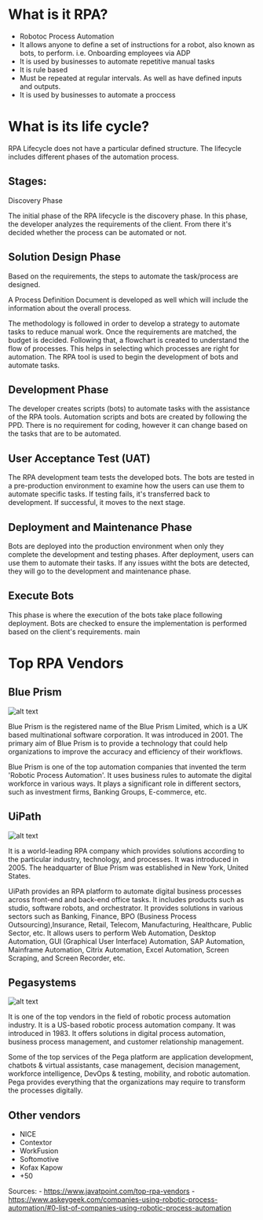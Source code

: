 # What is it RPA?
- Robotoc Process Automation
- It allows anyone to define a set of instructions for a robot, also known as bots, to perform. i.e. Onboarding employees via ADP
- It is used by businesses to automate repetitive manual tasks
- It is rule based
- Must be repeated at regular intervals. As well as have defined inputs and outputs.
- It is used by businesses to automate a proccess

# What is its life cycle?

RPA Lifecycle does not have a particular defined structure. The lifecycle includes different phases of the automation process.

## Stages:

Discovery Phase

The initial phase of the RPA lifecycle is the discovery phase. In this phase, the developer analyzes the requirements of the client. From there it's decided whether the process can be automated or not.

## Solution Design Phase

Based on the requirements, the steps to automate the task/process are designed.

A Process Definition Document is developed as well which will include the information about the overall process.

The methodology is followed in order to develop a strategy to automate tasks to reduce manual work. Once the requirements are matched, the budget is decided. Following that, a flowchart is created to understand the flow of processes. This helps in selecting which processes are right for automation. The RPA tool is used to begin the development of bots and automate tasks.

## Development Phase

The developer creates scripts (bots) to automate tasks with the assistance of the RPA tools. Automation scripts and bots are created by following the PPD. There is no requirement for coding, however it can change based on the tasks that are to be automated.

## User Acceptance Test (UAT)

The RPA development team tests the developed bots. The bots are tested in a pre-production environment to examine how the users can use them to automate specific tasks. If testing fails, it's transferred back to development. If successful, it moves to the next stage.

## Deployment and Maintenance Phase

Bots are deployed into the production environment when only they complete the development and testing phases. After deployment, users can use them to automate their tasks. If any issues witht the bots are detected, they will go to the development and maintenance phase.

## Execute Bots

This phase is where the execution of the bots take place following deployment. Bots are checked to ensure the implementation is performed based on the client's requirements.
 main

 # Top RPA Vendors


## Blue Prism
![alt text](https://static.javatpoint.com/tutorial/rpa/images/top-rpa-vendors.png)

Blue Prism is the registered name of the Blue Prism Limited, which is a UK based multinational software corporation. It was introduced in 2001. The primary aim of Blue Prism is to provide a technology that could help organizations to improve the accuracy and efficiency of their workflows. 

Blue Prism is one of the top automation companies that invented the term 'Robotic Process Automation'. It uses business rules to automate the digital workforce in various ways. It plays a significant role in different sectors, such as investment firms, Banking Groups, E-commerce, etc.

## UiPath
![alt text](https://static.javatpoint.com/tutorial/rpa/images/top-rpa-vendors2.png) 

It is a world-leading RPA company which provides solutions according to the particular industry, technology, and processes. It was introduced in 2005. The headquarter of Blue Prism was established in New York, United States.

UiPath provides an RPA platform to automate digital business processes across front-end and back-end office tasks. It includes products such as studio, software robots, and orchestrator. It provides solutions in various sectors such as Banking, Finance, BPO (Business Process Outsourcing),Insurance, Retail, Telecom, Manufacturing, Healthcare, Public Sector, etc. It allows users to perform Web Automation, Desktop Automation, GUI (Graphical User Interface) Automation, SAP Automation, Mainframe Automation, Citrix Automation, Excel Automation, Screen Scraping, and Screen Recorder, etc.

## Pegasystems
![alt text](https://static.javatpoint.com/tutorial/rpa/images/top-rpa-vendors4.png)

It is one of the top vendors in the field of robotic process automation industry. It is a US-based robotic process automation company. It was introduced in 1983. It offers solutions in digital process automation, business process management, and customer relationship management.

Some of the top services of the Pega platform are application development, chatbots & virtual assistants, case management, decision management, workforce intelligence, DevOps
& testing, mobility, and robotic automation. Pega provides everything that the organizations may require to transform the processes digitally.


## Other vendors
- NICE
- Contextor
- WorkFusion
- Softomotive
- Kofax Kapow
- +50

Sources: - https://www.javatpoint.com/top-rpa-vendors
         - https://www.askeygeek.com/companies-using-robotic-process-automation/#0-list-of-companies-using-robotic-process-automation







